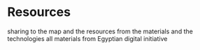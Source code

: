 # Resources 
sharing to the map
and the resources from the materials and the technologies
all materials from Egyptian digital initiative
